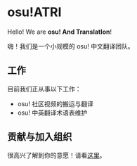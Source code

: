 # osu!ATRI

Hello! We are **osu! And TranslatIon**!

嗨！我们是一个小规模的 osu! 中文翻译团队。

## 工作

目前我们正从事以下工作：

- osu! 社区视频的搬运与翻译
- osu! 中英翻译术语表维护

## 贡献与加入组织

很高兴了解到你的意愿！请看[这里](contributing.md)。
